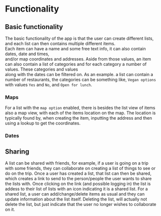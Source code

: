 # Functionality

## Basic functionality

The basic functionality of the app is that the user can create different lists,
and each list can then contains multiple different items.  
Each item can have a name and some free text info, it can also contain dates, date and times,  
and/or map coordinates and addresses. Aside from those values, an item can also contain
a list of categories and for each category a number of values. These categories and values  
along with the dates can be filtered on.
As an example. a list can contain a number of restaurants, the categories can be something
like, `Vegan options` with values `Yes` and `No`, and `Open for lunch`.

### Maps

For a list with the `map option` enabled, there is besides the list view of items also
a map view, with each of the items location on the map. The location is typically found
by, when creating the item, inputting the address and then using a lookup to get the coordinates.

### Dates

## Sharing

A list can be shared with friends, for example, if a user is going on a trip with some friends,
they can collaborate on creating a list of things to see or do on the trip.
Once a user has created a list, that list can then be shared, which creates a link to send to
the person/people the user wants to share the lists with. Once clicking on the link (and possible logging in)
the list is addess to their list of lists with an icon indicating it is a shared list.
For a shared list, a user can add/change/delete items as usual and they can update information about
the list itself. Deleting the list, will actually not delete the list, but just indicate that
the user no longer wishes to collaborate on it.
